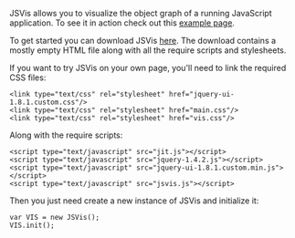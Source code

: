 JSVis allows you to visualize the object graph of a running JavaScript application. To see it in action check out this [example page](http://disnetdev.com/code.html).

To get started you can download JSVis [here](http://github.com/downloads/disnet/jsvis/jsvis_0.1.zip). The download contains a mostly empty HTML file along with all the require scripts and stylesheets.

If you want to try JSVis on your own page, you'll need to link the required CSS files:

    <link type="text/css" rel="stylesheet" href="jquery-ui-1.8.1.custom.css"/>
    <link type="text/css" rel="stylesheet" href="main.css"/>
    <link type="text/css" rel="stylesheet" href="vis.css"/>

Along with the require scripts:

    <script type="text/javascript" src="jit.js"></script>
    <script type="text/javascript" src="jquery-1.4.2.js"></script>
    <script type="text/javascript" src="jquery-ui-1.8.1.custom.min.js"></script>
    <script type="text/javascript" src="jsvis.js"></script>

Then you just need create a new instance of JSVis and initialize it:

    var VIS = new JSVis();
    VIS.init();
